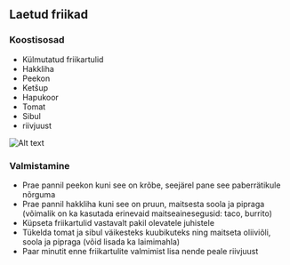 ## Laetud friikad

### Koostisosad 
- Külmutatud friikartulid
- Hakkliha
- Peekon
- Ketšup
- Hapukoor
- Tomat
- Sibul
- riivjuust

![Alt text](../pildid/Laetudfriikad.jpg)

### Valmistamine
- Prae pannil peekon kuni see on krõbe, seejärel pane see paberrätikule nõrguma
- Prae pannil hakkliha kuni see on pruun, maitsesta soola ja pipraga (võimalik on ka kasutada erinevaid maitseainesegusid: taco, burrito)
- Küpseta friikartulid vastavalt pakil olevatele juhistele
- Tükelda tomat ja sibul väikesteks kuubikuteks ning maitseta oliiviõli, soola ja pipraga (võid lisada ka laimimahla)
- Paar minutit enne friikartulite valmimist lisa nende peale riivjuust

